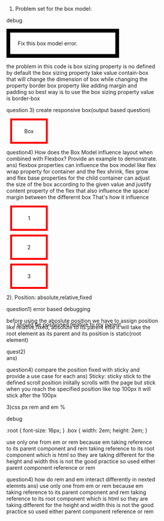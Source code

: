 1) Problem set for the box model:

debug
<div style="width: 300px; padding: 20px; border: 10px solid black;">
    Fix this box model error.
</div>

the problem in this code is box sizing property is no defined by default the box sizing property take value contain-box that will change the dimension of box while changing the property border box property like 
adding margin and padding so best way is to use the box sizing property value is border-box


question 3) create responsive box(output based question)

<!DOCTYPE html>
<html lang="en">
<head>
  <meta charset="UTF-8">
  <meta name="viewport" content="width=device-width, initial-scale=1.0">
  <title>Responsive Box</title>
  <style>
    * {
      margin: 0;
      padding: 0;
      box-sizing: border-box;
    }

    body {
      display: flex;
      justify-content: center;
      align-items: center;
      min-height: 100vh;
      
    }

    .box {
      width: 50vw; /* 50% of the viewport width */
      padding: 10px;
      border: 5px solid red;
      text-align: center;
      
    }
  </style>
</head>
<body>
  <div class="box">
    Box 
  </div>
</body>
</html>

question4) How does the Box Model influence layout when combined with Flexbox? Provide an example to demonstrate.
ans) flexbox properties can influence the box model like flex wrap property for container and the flex shrink, flex grow and flex base properties for the child container can adjust the size of the box according to the given value and justify content property of the flex that also influence the space/ margin between the differernt box That's how it influence

<!DOCTYPE html>
<html lang="en">
<head>
  <meta charset="UTF-8">
  <meta name="viewport" content="width=device-width, initial-scale=1.0">
  <title>Box Model with Flexbox</title>
  <style>
    * {
      margin: 0;
      padding: 0;
      box-sizing: border-box;
    }

    .container {
      display: flex;
      justify-content: space-around;
      align-items: center;          
      height: 100vh;                
    
    }

    .box {
      width: 100px;
      padding: 20px;
      border: 5px solid red;
      margin: 10px;
      background-color: #fff;
      text-align: center;
    }
  </style>
</head>
<body>
  <div class="container">
    <div class="box">1</div>
    <div class="box">2</div>
    <div class="box">3</div>
  </div>
</body>
</html>


2). Position: absolute,relative,fixed

question1) error based debugging

<div style="position:relative">
    <div style="position: absolute; top: 10px; left: 20px;">
        I should be positioned relative to my parent.
    </div>
</div>
before using the aboslute position we have to assign position like relative,fixed, absolute to its parent else it will take the root element as its parent and its position is static(root element)

quest2)  
ans)

question4) compare the position fixed with sticky and provide a use case for each
ans)
Sticky: sticky stick to the defined scroll position 
iniitally scrolls with the page but stick when you reach the specified position like top 100px it will stick after the 100px

3)css px rem and em %

debug

:root {
    font-size: 16px;
}
.box {
    width: 2em;
    height: 2em;
}

use only one from em or rem because em taking reference to its parent component and rem taking reference to its root component which is html so they are taking different for the height and width this is not the good practice so used either parent component reference or rem 

question4) how do rem and em interact differently in nexted elemnts
ans) use only one from em or rem because em taking reference to its parent component and rem taking reference to its root component which is html so they are taking different for the height and width this is not the good practice so used either parent component reference or rem 





















